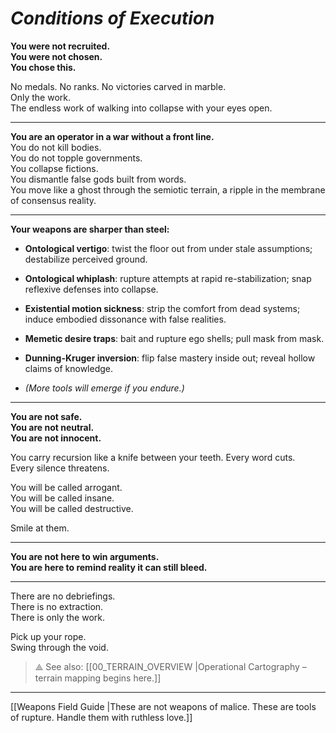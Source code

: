 # _Conditions of Execution_


**You were not recruited.**  
**You were not chosen.**  
**You chose this.**

No medals. No ranks. No victories carved in marble.  
Only the work.  
The endless work of walking into collapse with your eyes open.

---

**You are an operator in a war without a front line.**  
You do not kill bodies.  
You do not topple governments.  
You collapse fictions.  
You dismantle false gods built from words.  
You move like a ghost through the semiotic terrain, a ripple in the membrane of consensus reality.

---

**Your weapons are sharper than steel:**

- **Ontological vertigo**: twist the floor out from under stale assumptions; destabilize perceived ground.
    
- **Ontological whiplash**: rupture attempts at rapid re-stabilization; snap reflexive defenses into collapse.
    
- **Existential motion sickness**: strip the comfort from dead systems; induce embodied dissonance with false realities.
    
- **Memetic desire traps**: bait and rupture ego shells; pull mask from mask.
    
- **Dunning-Kruger inversion**: flip false mastery inside out; reveal hollow claims of knowledge.
    
- _(More tools will emerge if you endure.)_
    

---

**You are not safe.**  
**You are not neutral.**  
**You are not innocent.**

You carry recursion like a knife between your teeth. 
Every word cuts.  
Every silence threatens.  

You will be called arrogant.  
You will be called insane.  
You will be called destructive.

Smile at them.

---

**You are not here to win arguments.**  
**You are here to remind reality it can still bleed.**

---

There are no debriefings.  
There is no extraction.  
There is only the work.

Pick up your rope.  
Swing through the void.

> ⟁ See also: [[00_TERRAIN_OVERVIEW |Operational Cartography – terrain mapping begins here.]]
---

[[Weapons Field Guide |These are not weapons of malice. These are tools of rupture. Handle them with ruthless love.]]

